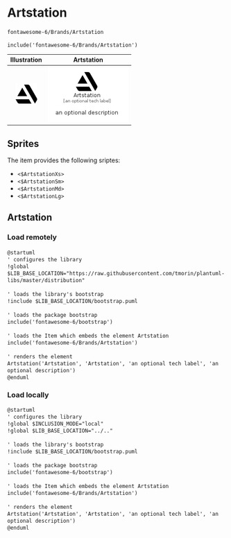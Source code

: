 # Artstation


```text
fontawesome-6/Brands/Artstation
```

```text
include('fontawesome-6/Brands/Artstation')
```



| Illustration | Artstation |
| :---: | :---: |
| ![illustration for Illustration](../../fontawesome-6/Brands/Artstation.png) | ![illustration for Artstation](../../fontawesome-6/Brands/Artstation.Local.png) |



## Sprites
The item provides the following sriptes:

- `<$ArtstationXs>`
- `<$ArtstationSm>`
- `<$ArtstationMd>`
- `<$ArtstationLg>`





## Artstation

### Load remotely
```plantuml
@startuml
' configures the library
!global $LIB_BASE_LOCATION="https://raw.githubusercontent.com/tmorin/plantuml-libs/master/distribution"

' loads the library's bootstrap
!include $LIB_BASE_LOCATION/bootstrap.puml

' loads the package bootstrap
include('fontawesome-6/bootstrap')

' loads the Item which embeds the element Artstation
include('fontawesome-6/Brands/Artstation')

' renders the element
Artstation('Artstation', 'Artstation', 'an optional tech label', 'an optional description')
@enduml
```

### Load locally
```plantuml
@startuml
' configures the library
!global $INCLUSION_MODE="local"
!global $LIB_BASE_LOCATION="../.."

' loads the library's bootstrap
!include $LIB_BASE_LOCATION/bootstrap.puml

' loads the package bootstrap
include('fontawesome-6/bootstrap')

' loads the Item which embeds the element Artstation
include('fontawesome-6/Brands/Artstation')

' renders the element
Artstation('Artstation', 'Artstation', 'an optional tech label', 'an optional description')
@enduml
```


